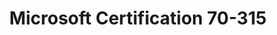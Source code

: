 ---
title: Microsoft Certification 70-315
organization: Microsoft
location: Belgium
start: 2003-01-17
end: 2003-01-17
---